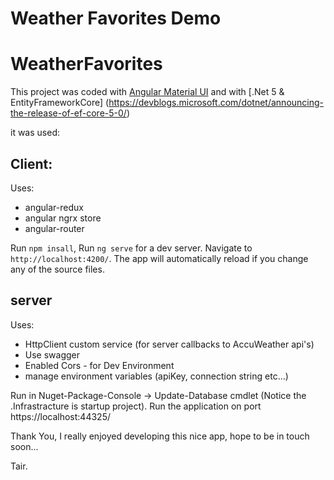 # Weather Favorites Demo

# WeatherFavorites

This project was coded with [Angular Material UI](https:https://material.angular.io/) 
and with [.Net 5 & EntityFrameworkCore] (https://devblogs.microsoft.com/dotnet/announcing-the-release-of-ef-core-5-0/)

it was used:

## Client:

Uses:
* angular-redux
* angular ngrx store
* angular-router

Run `npm insall`,
Run `ng serve` for a dev server. Navigate to `http://localhost:4200/`. The app will automatically reload if you change any of the source files.

## server

Uses: 
* HttpClient custom service (for server callbacks to AccuWeather api's)
* Use swagger
* Enabled Cors - for Dev Environment
* manage environment variables (apiKey, connection string etc...)

Run in Nuget-Package-Console -> Update-Database cmdlet 
(Notice the .Infrastracture is startup project).
Run the application on port https://localhost:44325/


Thank You,
I really enjoyed developing this nice app, 
hope to be in touch soon...

Tair.
 
